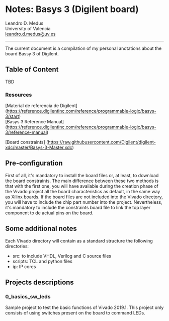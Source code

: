 # Notes: Basys 3 (Digilent board)

Leandro D. Medus  
University of Valencia  
leandro.d.medus@uv.es

---

The current document is a compilation of my personal anotations about the board
Bassy 3 of Digilent.

## Table of Content
TBD

### Resources
[Material de referencia de Digilent]
(https://reference.digilentinc.com/reference/programmable-logic/basys-3/start)  
[Basys 3 Reference Manual]
(https://reference.digilentinc.com/reference/programmable-logic/basys-3/reference-manual)

[Board constraints]
(https://raw.githubusercontent.com/Digilent/digilent-xdc/master/Basys-3-Master.xdc)



## Pre-configuration
First of all, it's mandatory to install the board files or, at least, to download the board constraints. The main difference between these two methods is that with the first one, you will have available during the creation phase of the Vivado project all the board characteristics as default, in the same way as Xilinx boards. If the board files are not included into the Vivado directory, you will have to include the chip part number into the project. Nevertheless, it's mandatory to include the constraints board file to link the top layer component to de actual pins on the board.

## Some additional notes
Each Vivado directory will contain as a standard structure the following directories:
  * src:  to include VHDL, Verilog and C source files
  * scripts: TCL and python files
  * ip: IP cores


## Projects descriptions

### 0_basics_sw_leds
Sample project to test the basic functions of Vivado 2019.1. This project only consists of using switches present on the board to command LEDs.
